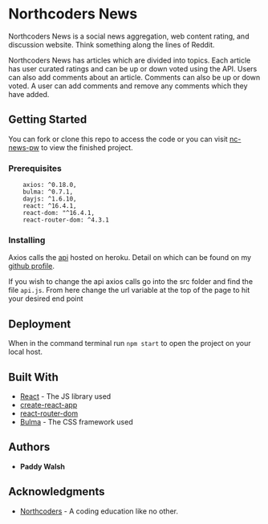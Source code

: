 # Northcoders News

Northcoders News is a social news aggregation, web content rating, and discussion website. Think something along the lines of Reddit.

Northcoders News has articles which are divided into topics. Each article has user curated ratings and can be up or down voted using the API. Users can also add comments about an article. Comments can also be up or down voted. A user can add comments and remove any comments which they have added.

## Getting Started

You can fork or clone this repo to access the code or you can visit [nc-news-pw](https://nc-news-pw.herokuapp.com/) to view the finished project.

### Prerequisites

```
    axios: ^0.18.0,
    bulma: ^0.7.1,
    dayjs: ^1.6.10,
    react: ^16.4.1,
    react-dom: "^16.4.1,
    react-router-dom: ^4.3.1
```

### Installing

Axios calls the [api](https://nc-news-portfolio.herokuapp.com/) hosted on heroku. Detail on which can be found on my [github profile](https://github.com/tricky93/BE-FT-northcoders-news).

If you wish to change the api axios calls go into the src folder and find the file `api.js`. From here change the url variable at the top of the page to hit your desired end point

## Deployment

When in the command terminal run `npm start` to open the project on your local host.

## Built With

- [React](https://reactjs.org/) - The JS library used
- [create-react-app](https://www.npmjs.com/package/create-react-app)
- [react-router-dom](https://www.npmjs.com/package/react-router-dom)
- [Bulma](https://bulma.io/) - The CSS framework used

## Authors

- **Paddy Walsh**

## Acknowledgments

- [Northcoders](https://northcoders.com/) - A coding education like no other.
